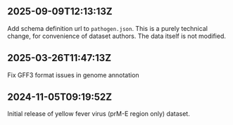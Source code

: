 ## 2025-09-09T12:13:13Z

Add schema definition url to `pathogen.json`. This is a purely technical change, for convenience of dataset authors. The data itself is not modified.

## 2025-03-26T11:47:13Z

Fix GFF3 format issues in genome annotation


## 2024-11-05T09:19:52Z

Initial release of yellow fever virus (prM-E region only) dataset.
